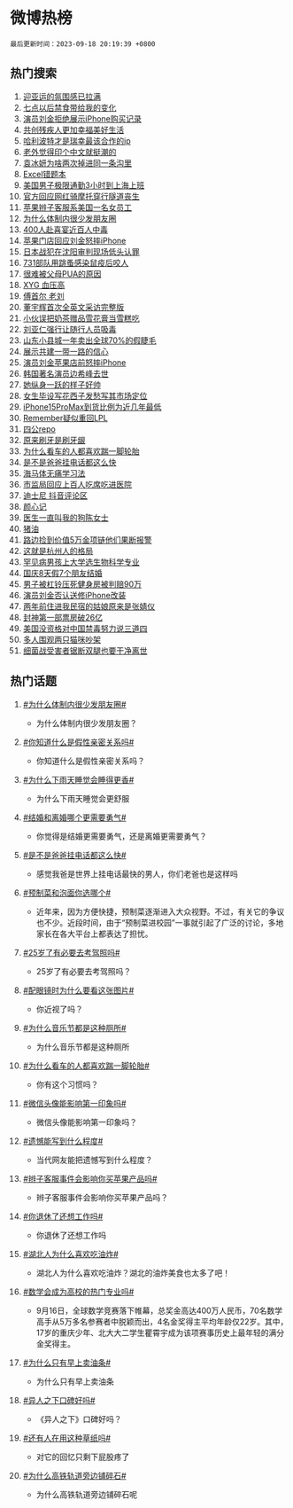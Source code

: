 # 微博热榜

`最后更新时间：2023-09-18 20:19:39 +0800`

## 热门搜索

1. [迎亚运的氛围感已拉满](https://m.weibo.cn/search?containerid=100103type%3D1%26t%3D10%26q%3D%23%E8%BF%8E%E4%BA%9A%E8%BF%90%E7%9A%84%E6%B0%9B%E5%9B%B4%E6%84%9F%E5%B7%B2%E6%8B%89%E6%BB%A1%23&stream_entry_id=51&isnewpage=1&extparam=seat%3D1%26q%3D%2523%25E8%25BF%258E%25E4%25BA%259A%25E8%25BF%2590%25E7%259A%2584%25E6%25B0%259B%25E5%259B%25B4%25E6%2584%259F%25E5%25B7%25B2%25E6%258B%2589%25E6%25BB%25A1%2523%26cate%3D10103%26pos%3D0%26dgr%3D0%26stream_entry_id%3D51%26filter_type%3Drealtimehot%26c_type%3D51%26display_time%3D1695039578%26pre_seqid%3D16950395783630645869)
1. [七点以后禁食带给我的变化](https://m.weibo.cn/search?containerid=100103type%3D1%26t%3D10%26q%3D%E4%B8%83%E7%82%B9%E4%BB%A5%E5%90%8E%E7%A6%81%E9%A3%9F%E5%B8%A6%E7%BB%99%E6%88%91%E7%9A%84%E5%8F%98%E5%8C%96&stream_entry_id=31&isnewpage=1&extparam=seat%3D1%26c_type%3D31%26band_rank%3D1%26lcate%3D5001%26q%3D%25E4%25B8%2583%25E7%2582%25B9%25E4%25BB%25A5%25E5%2590%258E%25E7%25A6%2581%25E9%25A3%259F%25E5%25B8%25A6%25E7%25BB%2599%25E6%2588%2591%25E7%259A%2584%25E5%258F%2598%25E5%258C%2596%26flag%3D16%26cate%3D5001%26pos%3D0%26dgr%3D0%26stream_entry_id%3D31%26filter_type%3Drealtimehot%26realpos%3D1%26display_time%3D1695039578%26pre_seqid%3D16950395783630645869)
1. [演员刘金拒绝展示iPhone购买记录](https://m.weibo.cn/search?containerid=100103type%3D1%26t%3D10%26q%3D%23%E6%BC%94%E5%91%98%E5%88%98%E9%87%91%E6%8B%92%E7%BB%9D%E5%B1%95%E7%A4%BAiPhone%E8%B4%AD%E4%B9%B0%E8%AE%B0%E5%BD%95%23&stream_entry_id=31&isnewpage=1&extparam=seat%3D1%26c_type%3D31%26band_rank%3D2%26lcate%3D5001%26q%3D%2523%25E6%25BC%2594%25E5%2591%2598%25E5%2588%2598%25E9%2587%2591%25E6%258B%2592%25E7%25BB%259D%25E5%25B1%2595%25E7%25A4%25BAiPhone%25E8%25B4%25AD%25E4%25B9%25B0%25E8%25AE%25B0%25E5%25BD%2595%2523%26flag%3D1%26cate%3D5001%26pos%3D1%26dgr%3D0%26stream_entry_id%3D31%26filter_type%3Drealtimehot%26realpos%3D2%26display_time%3D1695039578%26pre_seqid%3D16950395783630645869)
1. [共创残疾人更加幸福美好生活](https://m.weibo.cn/search?containerid=100103type%3D1%26t%3D10%26q%3D%23%E5%85%B1%E5%88%9B%E6%AE%8B%E7%96%BE%E4%BA%BA%E6%9B%B4%E5%8A%A0%E5%B9%B8%E7%A6%8F%E7%BE%8E%E5%A5%BD%E7%94%9F%E6%B4%BB%23&stream_entry_id=31&isnewpage=1&extparam=seat%3D1%26c_type%3D31%26band_rank%3D3%26lcate%3D5001%26q%3D%2523%25E5%2585%25B1%25E5%2588%259B%25E6%25AE%258B%25E7%2596%25BE%25E4%25BA%25BA%25E6%259B%25B4%25E5%258A%25A0%25E5%25B9%25B8%25E7%25A6%258F%25E7%25BE%258E%25E5%25A5%25BD%25E7%2594%259F%25E6%25B4%25BB%2523%26flag%3D0%26cate%3D5001%26pos%3D2%26dgr%3D0%26stream_entry_id%3D31%26filter_type%3Drealtimehot%26realpos%3D3%26display_time%3D1695039578%26pre_seqid%3D16950395783630645869)
1. [哈利波特才是瑞幸最该合作的ip](https://m.weibo.cn/search?containerid=100103type%3D1%26t%3D10%26q%3D%23%E5%93%88%E5%88%A9%E6%B3%A2%E7%89%B9%E6%89%8D%E6%98%AF%E7%91%9E%E5%B9%B8%E6%9C%80%E8%AF%A5%E5%90%88%E4%BD%9C%E7%9A%84ip%23&stream_entry_id=31&isnewpage=1&extparam=seat%3D1%26c_type%3D31%26band_rank%3D4%26lcate%3D5001%26q%3D%2523%25E5%2593%2588%25E5%2588%25A9%25E6%25B3%25A2%25E7%2589%25B9%25E6%2589%258D%25E6%2598%25AF%25E7%2591%259E%25E5%25B9%25B8%25E6%259C%2580%25E8%25AF%25A5%25E5%2590%2588%25E4%25BD%259C%25E7%259A%2584ip%2523%26flag%3D2%26cate%3D5001%26pos%3D3%26dgr%3D0%26stream_entry_id%3D31%26filter_type%3Drealtimehot%26realpos%3D4%26display_time%3D1695039578%26pre_seqid%3D16950395783630645869)
1. [老外觉得印个中文就挺潮的](https://m.weibo.cn/search?containerid=100103type%3D1%26t%3D10%26q%3D%23%E8%80%81%E5%A4%96%E8%A7%89%E5%BE%97%E5%8D%B0%E4%B8%AA%E4%B8%AD%E6%96%87%E5%B0%B1%E6%8C%BA%E6%BD%AE%E7%9A%84%23&stream_entry_id=31&isnewpage=1&extparam=seat%3D1%26c_type%3D31%26band_rank%3D5%26lcate%3D5001%26q%3D%2523%25E8%2580%2581%25E5%25A4%2596%25E8%25A7%2589%25E5%25BE%2597%25E5%258D%25B0%25E4%25B8%25AA%25E4%25B8%25AD%25E6%2596%2587%25E5%25B0%25B1%25E6%258C%25BA%25E6%25BD%25AE%25E7%259A%2584%2523%26flag%3D1%26cate%3D5001%26pos%3D4%26dgr%3D0%26stream_entry_id%3D31%26filter_type%3Drealtimehot%26realpos%3D5%26display_time%3D1695039578%26pre_seqid%3D16950395783630645869)
1. [袁冰妍为啥两次掉进同一条沟里](https://m.weibo.cn/search?containerid=100103type%3D1%26t%3D10%26q%3D%23%E8%A2%81%E5%86%B0%E5%A6%8D%E4%B8%BA%E5%95%A5%E4%B8%A4%E6%AC%A1%E6%8E%89%E8%BF%9B%E5%90%8C%E4%B8%80%E6%9D%A1%E6%B2%9F%E9%87%8C%23&stream_entry_id=31&isnewpage=1&extparam=seat%3D1%26c_type%3D31%26band_rank%3D6%26lcate%3D5001%26q%3D%2523%25E8%25A2%2581%25E5%2586%25B0%25E5%25A6%258D%25E4%25B8%25BA%25E5%2595%25A5%25E4%25B8%25A4%25E6%25AC%25A1%25E6%258E%2589%25E8%25BF%259B%25E5%2590%258C%25E4%25B8%2580%25E6%259D%25A1%25E6%25B2%259F%25E9%2587%258C%2523%26flag%3D2%26cate%3D5001%26pos%3D5%26dgr%3D0%26stream_entry_id%3D31%26filter_type%3Drealtimehot%26realpos%3D6%26display_time%3D1695039578%26pre_seqid%3D16950395783630645869)
1. [Excel错题本](https://m.weibo.cn/search?containerid=100103type%3D1%26t%3D10%26q%3DExcel%E9%94%99%E9%A2%98%E6%9C%AC&stream_entry_id=31&isnewpage=1&extparam=seat%3D1%26c_type%3D31%26band_rank%3D7%26lcate%3D5001%26q%3DExcel%25E9%2594%2599%25E9%25A2%2598%25E6%259C%25AC%26flag%3D1%26cate%3D5001%26pos%3D6%26dgr%3D0%26stream_entry_id%3D31%26filter_type%3Drealtimehot%26realpos%3D7%26display_time%3D1695039578%26pre_seqid%3D16950395783630645869)
1. [美国男子极限通勤3小时到上海上班](https://m.weibo.cn/search?containerid=100103type%3D1%26t%3D10%26q%3D%23%E7%BE%8E%E5%9B%BD%E7%94%B7%E5%AD%90%E6%9E%81%E9%99%90%E9%80%9A%E5%8B%A43%E5%B0%8F%E6%97%B6%E5%88%B0%E4%B8%8A%E6%B5%B7%E4%B8%8A%E7%8F%AD%23&stream_entry_id=31&isnewpage=1&extparam=seat%3D1%26c_type%3D31%26band_rank%3D8%26lcate%3D5001%26q%3D%2523%25E7%25BE%258E%25E5%259B%25BD%25E7%2594%25B7%25E5%25AD%2590%25E6%259E%2581%25E9%2599%2590%25E9%2580%259A%25E5%258B%25A43%25E5%25B0%258F%25E6%2597%25B6%25E5%2588%25B0%25E4%25B8%258A%25E6%25B5%25B7%25E4%25B8%258A%25E7%258F%25AD%2523%26flag%3D0%26cate%3D5001%26pos%3D7%26dgr%3D0%26stream_entry_id%3D31%26filter_type%3Drealtimehot%26realpos%3D8%26display_time%3D1695039578%26pre_seqid%3D16950395783630645869)
1. [官方回应网红骑摩托穿行隧道丧生](https://m.weibo.cn/search?containerid=100103type%3D1%26t%3D10%26q%3D%23%E5%AE%98%E6%96%B9%E5%9B%9E%E5%BA%94%E7%BD%91%E7%BA%A2%E9%AA%91%E6%91%A9%E6%89%98%E7%A9%BF%E8%A1%8C%E9%9A%A7%E9%81%93%E4%B8%A7%E7%94%9F%23&stream_entry_id=31&isnewpage=1&extparam=seat%3D1%26c_type%3D31%26band_rank%3D9%26lcate%3D5001%26q%3D%2523%25E5%25AE%2598%25E6%2596%25B9%25E5%259B%259E%25E5%25BA%2594%25E7%25BD%2591%25E7%25BA%25A2%25E9%25AA%2591%25E6%2591%25A9%25E6%2589%2598%25E7%25A9%25BF%25E8%25A1%258C%25E9%259A%25A7%25E9%2581%2593%25E4%25B8%25A7%25E7%2594%259F%2523%26flag%3D1%26cate%3D5001%26pos%3D8%26dgr%3D0%26stream_entry_id%3D31%26filter_type%3Drealtimehot%26realpos%3D9%26display_time%3D1695039578%26pre_seqid%3D16950395783630645869)
1. [苹果辫子客服系美国一名女员工](https://m.weibo.cn/search?containerid=100103type%3D1%26t%3D10%26q%3D%23%E8%8B%B9%E6%9E%9C%E8%BE%AB%E5%AD%90%E5%AE%A2%E6%9C%8D%E7%B3%BB%E7%BE%8E%E5%9B%BD%E4%B8%80%E5%90%8D%E5%A5%B3%E5%91%98%E5%B7%A5%23&stream_entry_id=31&isnewpage=1&extparam=seat%3D1%26c_type%3D31%26band_rank%3D10%26lcate%3D5001%26q%3D%2523%25E8%258B%25B9%25E6%259E%259C%25E8%25BE%25AB%25E5%25AD%2590%25E5%25AE%25A2%25E6%259C%258D%25E7%25B3%25BB%25E7%25BE%258E%25E5%259B%25BD%25E4%25B8%2580%25E5%2590%258D%25E5%25A5%25B3%25E5%2591%2598%25E5%25B7%25A5%2523%26flag%3D0%26cate%3D5001%26pos%3D9%26dgr%3D0%26stream_entry_id%3D31%26filter_type%3Drealtimehot%26realpos%3D10%26display_time%3D1695039578%26pre_seqid%3D16950395783630645869)
1. [为什么体制内很少发朋友圈](https://m.weibo.cn/search?containerid=100103type%3D1%26t%3D10%26q%3D%23%E4%B8%BA%E4%BB%80%E4%B9%88%E4%BD%93%E5%88%B6%E5%86%85%E5%BE%88%E5%B0%91%E5%8F%91%E6%9C%8B%E5%8F%8B%E5%9C%88%23&stream_entry_id=31&isnewpage=1&extparam=seat%3D1%26c_type%3D31%26band_rank%3D11%26lcate%3D5001%26q%3D%2523%25E4%25B8%25BA%25E4%25BB%2580%25E4%25B9%2588%25E4%25BD%2593%25E5%2588%25B6%25E5%2586%2585%25E5%25BE%2588%25E5%25B0%2591%25E5%258F%2591%25E6%259C%258B%25E5%258F%258B%25E5%259C%2588%2523%26flag%3D2%26cate%3D5001%26pos%3D10%26dgr%3D0%26stream_entry_id%3D31%26filter_type%3Drealtimehot%26realpos%3D11%26display_time%3D1695039578%26pre_seqid%3D16950395783630645869)
1. [400人赴喜宴近百人中毒](https://m.weibo.cn/search?containerid=100103type%3D1%26t%3D10%26q%3D%23400%E4%BA%BA%E8%B5%B4%E5%96%9C%E5%AE%B4%E8%BF%91%E7%99%BE%E4%BA%BA%E4%B8%AD%E6%AF%92%23&stream_entry_id=31&isnewpage=1&extparam=seat%3D1%26c_type%3D31%26band_rank%3D12%26lcate%3D5001%26q%3D%2523400%25E4%25BA%25BA%25E8%25B5%25B4%25E5%2596%259C%25E5%25AE%25B4%25E8%25BF%2591%25E7%2599%25BE%25E4%25BA%25BA%25E4%25B8%25AD%25E6%25AF%2592%2523%26flag%3D2%26cate%3D5001%26pos%3D11%26dgr%3D0%26stream_entry_id%3D31%26filter_type%3Drealtimehot%26realpos%3D12%26display_time%3D1695039578%26pre_seqid%3D16950395783630645869)
1. [苹果门店回应刘金怒摔iPhone](https://m.weibo.cn/search?containerid=100103type%3D1%26t%3D10%26q%3D%23%E8%8B%B9%E6%9E%9C%E9%97%A8%E5%BA%97%E5%9B%9E%E5%BA%94%E5%88%98%E9%87%91%E6%80%92%E6%91%94iPhone%23&stream_entry_id=31&isnewpage=1&extparam=seat%3D1%26c_type%3D31%26band_rank%3D13%26lcate%3D5001%26q%3D%2523%25E8%258B%25B9%25E6%259E%259C%25E9%2597%25A8%25E5%25BA%2597%25E5%259B%259E%25E5%25BA%2594%25E5%2588%2598%25E9%2587%2591%25E6%2580%2592%25E6%2591%2594iPhone%2523%26flag%3D1%26cate%3D5001%26pos%3D12%26dgr%3D0%26stream_entry_id%3D31%26filter_type%3Drealtimehot%26realpos%3D13%26display_time%3D1695039578%26pre_seqid%3D16950395783630645869)
1. [日本战犯在沈阳审判现场低头认罪](https://m.weibo.cn/search?containerid=100103type%3D1%26t%3D10%26q%3D%23%E6%97%A5%E6%9C%AC%E6%88%98%E7%8A%AF%E5%9C%A8%E6%B2%88%E9%98%B3%E5%AE%A1%E5%88%A4%E7%8E%B0%E5%9C%BA%E4%BD%8E%E5%A4%B4%E8%AE%A4%E7%BD%AA%23&stream_entry_id=31&isnewpage=1&extparam=seat%3D1%26c_type%3D31%26band_rank%3D14%26lcate%3D5001%26q%3D%2523%25E6%2597%25A5%25E6%259C%25AC%25E6%2588%2598%25E7%258A%25AF%25E5%259C%25A8%25E6%25B2%2588%25E9%2598%25B3%25E5%25AE%25A1%25E5%2588%25A4%25E7%258E%25B0%25E5%259C%25BA%25E4%25BD%258E%25E5%25A4%25B4%25E8%25AE%25A4%25E7%25BD%25AA%2523%26flag%3D1%26cate%3D5001%26pos%3D13%26dgr%3D0%26stream_entry_id%3D31%26filter_type%3Drealtimehot%26realpos%3D14%26display_time%3D1695039578%26pre_seqid%3D16950395783630645869)
1. [731部队用跳蚤感染鼠疫后咬人](https://m.weibo.cn/search?containerid=100103type%3D1%26t%3D10%26q%3D%23731%E9%83%A8%E9%98%9F%E7%94%A8%E8%B7%B3%E8%9A%A4%E6%84%9F%E6%9F%93%E9%BC%A0%E7%96%AB%E5%90%8E%E5%92%AC%E4%BA%BA%23&stream_entry_id=31&isnewpage=1&extparam=seat%3D1%26c_type%3D31%26band_rank%3D15%26lcate%3D5001%26q%3D%2523731%25E9%2583%25A8%25E9%2598%259F%25E7%2594%25A8%25E8%25B7%25B3%25E8%259A%25A4%25E6%2584%259F%25E6%259F%2593%25E9%25BC%25A0%25E7%2596%25AB%25E5%2590%258E%25E5%2592%25AC%25E4%25BA%25BA%2523%26flag%3D0%26cate%3D5001%26pos%3D14%26dgr%3D0%26stream_entry_id%3D31%26filter_type%3Drealtimehot%26realpos%3D15%26display_time%3D1695039578%26pre_seqid%3D16950395783630645869)
1. [很难被父母PUA的原因](https://m.weibo.cn/search?containerid=100103type%3D1%26t%3D10%26q%3D%23%E5%BE%88%E9%9A%BE%E8%A2%AB%E7%88%B6%E6%AF%8DPUA%E7%9A%84%E5%8E%9F%E5%9B%A0%23&stream_entry_id=31&isnewpage=1&extparam=seat%3D1%26c_type%3D31%26band_rank%3D16%26lcate%3D5001%26q%3D%2523%25E5%25BE%2588%25E9%259A%25BE%25E8%25A2%25AB%25E7%2588%25B6%25E6%25AF%258DPUA%25E7%259A%2584%25E5%258E%259F%25E5%259B%25A0%2523%26flag%3D1%26cate%3D5001%26pos%3D15%26dgr%3D0%26stream_entry_id%3D31%26filter_type%3Drealtimehot%26realpos%3D16%26display_time%3D1695039578%26pre_seqid%3D16950395783630645869)
1. [XYG 血压高](https://m.weibo.cn/search?containerid=100103type%3D1%26t%3D10%26q%3DXYG+%E8%A1%80%E5%8E%8B%E9%AB%98&stream_entry_id=31&isnewpage=1&extparam=seat%3D1%26c_type%3D31%26band_rank%3D17%26lcate%3D5001%26q%3DXYG%2520%25E8%25A1%2580%25E5%258E%258B%25E9%25AB%2598%26flag%3D1%26cate%3D5001%26pos%3D16%26dgr%3D0%26stream_entry_id%3D31%26filter_type%3Drealtimehot%26realpos%3D17%26display_time%3D1695039578%26pre_seqid%3D16950395783630645869)
1. [傅首尔 老刘](https://m.weibo.cn/search?containerid=100103type%3D1%26t%3D10%26q%3D%E5%82%85%E9%A6%96%E5%B0%94+%E8%80%81%E5%88%98&stream_entry_id=31&isnewpage=1&extparam=seat%3D1%26c_type%3D31%26band_rank%3D18%26lcate%3D5001%26q%3D%25E5%2582%2585%25E9%25A6%2596%25E5%25B0%2594%2520%25E8%2580%2581%25E5%2588%2598%26flag%3D0%26cate%3D5001%26pos%3D17%26dgr%3D0%26stream_entry_id%3D31%26filter_type%3Drealtimehot%26realpos%3D18%26display_time%3D1695039578%26pre_seqid%3D16950395783630645869)
1. [董宇辉首次全英文采访完整版](https://m.weibo.cn/search?containerid=100103type%3D1%26t%3D10%26q%3D%23%E8%91%A3%E5%AE%87%E8%BE%89%E9%A6%96%E6%AC%A1%E5%85%A8%E8%8B%B1%E6%96%87%E9%87%87%E8%AE%BF%E5%AE%8C%E6%95%B4%E7%89%88%23&stream_entry_id=31&isnewpage=1&extparam=seat%3D1%26c_type%3D31%26band_rank%3D19%26lcate%3D5001%26q%3D%2523%25E8%2591%25A3%25E5%25AE%2587%25E8%25BE%2589%25E9%25A6%2596%25E6%25AC%25A1%25E5%2585%25A8%25E8%258B%25B1%25E6%2596%2587%25E9%2587%2587%25E8%25AE%25BF%25E5%25AE%258C%25E6%2595%25B4%25E7%2589%2588%2523%26flag%3D0%26cate%3D5001%26pos%3D18%26dgr%3D0%26stream_entry_id%3D31%26filter_type%3Drealtimehot%26realpos%3D19%26display_time%3D1695039578%26pre_seqid%3D16950395783630645869)
1. [小伙误把奶茶赠品雪花膏当雪糕吃](https://m.weibo.cn/search?containerid=100103type%3D1%26t%3D10%26q%3D%23%E5%B0%8F%E4%BC%99%E8%AF%AF%E6%8A%8A%E5%A5%B6%E8%8C%B6%E8%B5%A0%E5%93%81%E9%9B%AA%E8%8A%B1%E8%86%8F%E5%BD%93%E9%9B%AA%E7%B3%95%E5%90%83%23&stream_entry_id=31&isnewpage=1&extparam=seat%3D1%26c_type%3D31%26band_rank%3D20%26lcate%3D5001%26q%3D%2523%25E5%25B0%258F%25E4%25BC%2599%25E8%25AF%25AF%25E6%258A%258A%25E5%25A5%25B6%25E8%258C%25B6%25E8%25B5%25A0%25E5%2593%2581%25E9%259B%25AA%25E8%258A%25B1%25E8%2586%258F%25E5%25BD%2593%25E9%259B%25AA%25E7%25B3%2595%25E5%2590%2583%2523%26flag%3D0%26cate%3D5001%26pos%3D19%26dgr%3D0%26stream_entry_id%3D31%26filter_type%3Drealtimehot%26realpos%3D20%26display_time%3D1695039578%26pre_seqid%3D16950395783630645869)
1. [刘亚仁强行让随行人员吸毒](https://m.weibo.cn/search?containerid=100103type%3D1%26t%3D10%26q%3D%23%E5%88%98%E4%BA%9A%E4%BB%81%E5%BC%BA%E8%A1%8C%E8%AE%A9%E9%9A%8F%E8%A1%8C%E4%BA%BA%E5%91%98%E5%90%B8%E6%AF%92%23&stream_entry_id=31&isnewpage=1&extparam=seat%3D1%26c_type%3D31%26band_rank%3D21%26lcate%3D5001%26q%3D%2523%25E5%2588%2598%25E4%25BA%259A%25E4%25BB%2581%25E5%25BC%25BA%25E8%25A1%258C%25E8%25AE%25A9%25E9%259A%258F%25E8%25A1%258C%25E4%25BA%25BA%25E5%2591%2598%25E5%2590%25B8%25E6%25AF%2592%2523%26flag%3D0%26cate%3D5001%26pos%3D20%26dgr%3D0%26stream_entry_id%3D31%26filter_type%3Drealtimehot%26realpos%3D21%26display_time%3D1695039578%26pre_seqid%3D16950395783630645869)
1. [山东小县城一年卖出全球70%的假睫毛](https://m.weibo.cn/search?containerid=100103type%3D1%26t%3D10%26q%3D%23%E5%B1%B1%E4%B8%9C%E5%B0%8F%E5%8E%BF%E5%9F%8E%E4%B8%80%E5%B9%B4%E5%8D%96%E5%87%BA%E5%85%A8%E7%90%8370%25%E7%9A%84%E5%81%87%E7%9D%AB%E6%AF%9B%23&stream_entry_id=31&isnewpage=1&extparam=seat%3D1%26c_type%3D31%26band_rank%3D22%26lcate%3D5001%26q%3D%2523%25E5%25B1%25B1%25E4%25B8%259C%25E5%25B0%258F%25E5%258E%25BF%25E5%259F%258E%25E4%25B8%2580%25E5%25B9%25B4%25E5%258D%2596%25E5%2587%25BA%25E5%2585%25A8%25E7%2590%258370%2525%25E7%259A%2584%25E5%2581%2587%25E7%259D%25AB%25E6%25AF%259B%2523%26flag%3D1%26cate%3D5001%26pos%3D21%26dgr%3D0%26stream_entry_id%3D31%26filter_type%3Drealtimehot%26realpos%3D22%26display_time%3D1695039578%26pre_seqid%3D16950395783630645869)
1. [展示共建一带一路的信心](https://m.weibo.cn/search?containerid=100103type%3D1%26t%3D10%26q%3D%23%E5%B1%95%E7%A4%BA%E5%85%B1%E5%BB%BA%E4%B8%80%E5%B8%A6%E4%B8%80%E8%B7%AF%E7%9A%84%E4%BF%A1%E5%BF%83%23&stream_entry_id=31&isnewpage=1&extparam=seat%3D1%26c_type%3D31%26band_rank%3D23%26lcate%3D5001%26q%3D%2523%25E5%25B1%2595%25E7%25A4%25BA%25E5%2585%25B1%25E5%25BB%25BA%25E4%25B8%2580%25E5%25B8%25A6%25E4%25B8%2580%25E8%25B7%25AF%25E7%259A%2584%25E4%25BF%25A1%25E5%25BF%2583%2523%26flag%3D0%26cate%3D5001%26pos%3D22%26dgr%3D0%26stream_entry_id%3D31%26filter_type%3Drealtimehot%26realpos%3D23%26display_time%3D1695039578%26pre_seqid%3D16950395783630645869)
1. [演员刘金苹果店前怒摔iPhone](https://m.weibo.cn/search?containerid=100103type%3D1%26t%3D10%26q%3D%23%E6%BC%94%E5%91%98%E5%88%98%E9%87%91%E8%8B%B9%E6%9E%9C%E5%BA%97%E5%89%8D%E6%80%92%E6%91%94iPhone%23&stream_entry_id=31&isnewpage=1&extparam=seat%3D1%26c_type%3D31%26band_rank%3D24%26lcate%3D5001%26q%3D%2523%25E6%25BC%2594%25E5%2591%2598%25E5%2588%2598%25E9%2587%2591%25E8%258B%25B9%25E6%259E%259C%25E5%25BA%2597%25E5%2589%258D%25E6%2580%2592%25E6%2591%2594iPhone%2523%26flag%3D0%26cate%3D5001%26pos%3D23%26dgr%3D0%26stream_entry_id%3D31%26filter_type%3Drealtimehot%26realpos%3D24%26display_time%3D1695039578%26pre_seqid%3D16950395783630645869)
1. [韩国著名演员边希峰去世](https://m.weibo.cn/search?containerid=100103type%3D1%26t%3D10%26q%3D%23%E9%9F%A9%E5%9B%BD%E8%91%97%E5%90%8D%E6%BC%94%E5%91%98%E8%BE%B9%E5%B8%8C%E5%B3%B0%E5%8E%BB%E4%B8%96%23&stream_entry_id=31&isnewpage=1&extparam=seat%3D1%26c_type%3D31%26band_rank%3D25%26lcate%3D5001%26q%3D%2523%25E9%259F%25A9%25E5%259B%25BD%25E8%2591%2597%25E5%2590%258D%25E6%25BC%2594%25E5%2591%2598%25E8%25BE%25B9%25E5%25B8%258C%25E5%25B3%25B0%25E5%258E%25BB%25E4%25B8%2596%2523%26flag%3D0%26cate%3D5001%26pos%3D24%26dgr%3D0%26stream_entry_id%3D31%26filter_type%3Drealtimehot%26realpos%3D25%26display_time%3D1695039578%26pre_seqid%3D16950395783630645869)
1. [她纵身一跃的样子好帅](https://m.weibo.cn/search?containerid=100103type%3D1%26t%3D10%26q%3D%23%E5%A5%B9%E7%BA%B5%E8%BA%AB%E4%B8%80%E8%B7%83%E7%9A%84%E6%A0%B7%E5%AD%90%E5%A5%BD%E5%B8%85%23&stream_entry_id=31&isnewpage=1&extparam=seat%3D1%26c_type%3D31%26band_rank%3D26%26lcate%3D5001%26q%3D%2523%25E5%25A5%25B9%25E7%25BA%25B5%25E8%25BA%25AB%25E4%25B8%2580%25E8%25B7%2583%25E7%259A%2584%25E6%25A0%25B7%25E5%25AD%2590%25E5%25A5%25BD%25E5%25B8%2585%2523%26flag%3D32768%26cate%3D5001%26pos%3D25%26dgr%3D0%26stream_entry_id%3D31%26filter_type%3Drealtimehot%26realpos%3D26%26display_time%3D1695039578%26pre_seqid%3D16950395783630645869)
1. [女生毕设写花西子发愁写其市场定位](https://m.weibo.cn/search?containerid=100103type%3D1%26t%3D10%26q%3D%23%E5%A5%B3%E7%94%9F%E6%AF%95%E8%AE%BE%E5%86%99%E8%8A%B1%E8%A5%BF%E5%AD%90%E5%8F%91%E6%84%81%E5%86%99%E5%85%B6%E5%B8%82%E5%9C%BA%E5%AE%9A%E4%BD%8D%23&stream_entry_id=31&isnewpage=1&extparam=seat%3D1%26c_type%3D31%26band_rank%3D27%26lcate%3D5001%26q%3D%2523%25E5%25A5%25B3%25E7%2594%259F%25E6%25AF%2595%25E8%25AE%25BE%25E5%2586%2599%25E8%258A%25B1%25E8%25A5%25BF%25E5%25AD%2590%25E5%258F%2591%25E6%2584%2581%25E5%2586%2599%25E5%2585%25B6%25E5%25B8%2582%25E5%259C%25BA%25E5%25AE%259A%25E4%25BD%258D%2523%26flag%3D0%26cate%3D5001%26pos%3D26%26dgr%3D0%26stream_entry_id%3D31%26filter_type%3Drealtimehot%26realpos%3D27%26display_time%3D1695039578%26pre_seqid%3D16950395783630645869)
1. [iPhone15ProMax到货比例为近几年最低](https://m.weibo.cn/search?containerid=100103type%3D1%26t%3D10%26q%3D%23iPhone15ProMax%E5%88%B0%E8%B4%A7%E6%AF%94%E4%BE%8B%E4%B8%BA%E8%BF%91%E5%87%A0%E5%B9%B4%E6%9C%80%E4%BD%8E%23&stream_entry_id=31&isnewpage=1&extparam=seat%3D1%26c_type%3D31%26band_rank%3D28%26lcate%3D5001%26q%3D%2523iPhone15ProMax%25E5%2588%25B0%25E8%25B4%25A7%25E6%25AF%2594%25E4%25BE%258B%25E4%25B8%25BA%25E8%25BF%2591%25E5%2587%25A0%25E5%25B9%25B4%25E6%259C%2580%25E4%25BD%258E%2523%26flag%3D0%26cate%3D5001%26pos%3D27%26dgr%3D0%26stream_entry_id%3D31%26filter_type%3Drealtimehot%26realpos%3D28%26display_time%3D1695039578%26pre_seqid%3D16950395783630645869)
1. [Remember疑似重回LPL](https://m.weibo.cn/search?containerid=100103type%3D1%26t%3D10%26q%3D%23Remember%E7%96%91%E4%BC%BC%E9%87%8D%E5%9B%9ELPL%23&stream_entry_id=31&isnewpage=1&extparam=seat%3D1%26c_type%3D31%26band_rank%3D29%26lcate%3D5001%26q%3D%2523Remember%25E7%2596%2591%25E4%25BC%25BC%25E9%2587%258D%25E5%259B%259ELPL%2523%26flag%3D1%26cate%3D5001%26pos%3D28%26dgr%3D0%26stream_entry_id%3D31%26filter_type%3Drealtimehot%26realpos%3D29%26display_time%3D1695039578%26pre_seqid%3D16950395783630645869)
1. [四公repo](https://m.weibo.cn/search?containerid=100103type%3D1%26t%3D10%26q%3D%E5%9B%9B%E5%85%ACrepo&stream_entry_id=31&isnewpage=1&extparam=seat%3D1%26c_type%3D31%26band_rank%3D30%26lcate%3D5001%26q%3D%25E5%259B%259B%25E5%2585%25ACrepo%26flag%3D1%26cate%3D5001%26pos%3D29%26dgr%3D0%26stream_entry_id%3D31%26filter_type%3Drealtimehot%26realpos%3D30%26display_time%3D1695039578%26pre_seqid%3D16950395783630645869)
1. [原来刷牙是刷牙龈](https://m.weibo.cn/search?containerid=100103type%3D1%26t%3D10%26q%3D%23%E5%8E%9F%E6%9D%A5%E5%88%B7%E7%89%99%E6%98%AF%E5%88%B7%E7%89%99%E9%BE%88%23&stream_entry_id=31&isnewpage=1&extparam=seat%3D1%26c_type%3D31%26band_rank%3D31%26lcate%3D5001%26q%3D%2523%25E5%258E%259F%25E6%259D%25A5%25E5%2588%25B7%25E7%2589%2599%25E6%2598%25AF%25E5%2588%25B7%25E7%2589%2599%25E9%25BE%2588%2523%26flag%3D1%26cate%3D5001%26pos%3D30%26dgr%3D0%26stream_entry_id%3D31%26filter_type%3Drealtimehot%26realpos%3D31%26display_time%3D1695039578%26pre_seqid%3D16950395783630645869)
1. [为什么看车的人都喜欢踹一脚轮胎](https://m.weibo.cn/search?containerid=100103type%3D1%26t%3D10%26q%3D%23%E4%B8%BA%E4%BB%80%E4%B9%88%E7%9C%8B%E8%BD%A6%E7%9A%84%E4%BA%BA%E9%83%BD%E5%96%9C%E6%AC%A2%E8%B8%B9%E4%B8%80%E8%84%9A%E8%BD%AE%E8%83%8E%23&stream_entry_id=31&isnewpage=1&extparam=seat%3D1%26c_type%3D31%26band_rank%3D32%26lcate%3D5001%26q%3D%2523%25E4%25B8%25BA%25E4%25BB%2580%25E4%25B9%2588%25E7%259C%258B%25E8%25BD%25A6%25E7%259A%2584%25E4%25BA%25BA%25E9%2583%25BD%25E5%2596%259C%25E6%25AC%25A2%25E8%25B8%25B9%25E4%25B8%2580%25E8%2584%259A%25E8%25BD%25AE%25E8%2583%258E%2523%26flag%3D1%26cate%3D5001%26pos%3D31%26dgr%3D0%26stream_entry_id%3D31%26filter_type%3Drealtimehot%26realpos%3D32%26display_time%3D1695039578%26pre_seqid%3D16950395783630645869)
1. [是不是爸爸挂电话都这么快](https://m.weibo.cn/search?containerid=100103type%3D1%26t%3D10%26q%3D%23%E6%98%AF%E4%B8%8D%E6%98%AF%E7%88%B8%E7%88%B8%E6%8C%82%E7%94%B5%E8%AF%9D%E9%83%BD%E8%BF%99%E4%B9%88%E5%BF%AB%23&stream_entry_id=31&isnewpage=1&extparam=seat%3D1%26c_type%3D31%26band_rank%3D33%26lcate%3D5001%26q%3D%2523%25E6%2598%25AF%25E4%25B8%258D%25E6%2598%25AF%25E7%2588%25B8%25E7%2588%25B8%25E6%258C%2582%25E7%2594%25B5%25E8%25AF%259D%25E9%2583%25BD%25E8%25BF%2599%25E4%25B9%2588%25E5%25BF%25AB%2523%26flag%3D1%26cate%3D5001%26pos%3D32%26dgr%3D0%26stream_entry_id%3D31%26filter_type%3Drealtimehot%26realpos%3D33%26display_time%3D1695039578%26pre_seqid%3D16950395783630645869)
1. [海马体无痛学习法](https://m.weibo.cn/search?containerid=100103type%3D1%26t%3D10%26q%3D%E6%B5%B7%E9%A9%AC%E4%BD%93%E6%97%A0%E7%97%9B%E5%AD%A6%E4%B9%A0%E6%B3%95&stream_entry_id=31&isnewpage=1&extparam=seat%3D1%26c_type%3D31%26band_rank%3D34%26lcate%3D5001%26q%3D%25E6%25B5%25B7%25E9%25A9%25AC%25E4%25BD%2593%25E6%2597%25A0%25E7%2597%259B%25E5%25AD%25A6%25E4%25B9%25A0%25E6%25B3%2595%26flag%3D1%26cate%3D5001%26pos%3D33%26dgr%3D0%26stream_entry_id%3D31%26filter_type%3Drealtimehot%26realpos%3D34%26display_time%3D1695039578%26pre_seqid%3D16950395783630645869)
1. [市监局回应上百人吃席吃进医院](https://m.weibo.cn/search?containerid=100103type%3D1%26t%3D10%26q%3D%23%E5%B8%82%E7%9B%91%E5%B1%80%E5%9B%9E%E5%BA%94%E4%B8%8A%E7%99%BE%E4%BA%BA%E5%90%83%E5%B8%AD%E5%90%83%E8%BF%9B%E5%8C%BB%E9%99%A2%23&stream_entry_id=31&isnewpage=1&extparam=seat%3D1%26c_type%3D31%26band_rank%3D35%26lcate%3D5001%26q%3D%2523%25E5%25B8%2582%25E7%259B%2591%25E5%25B1%2580%25E5%259B%259E%25E5%25BA%2594%25E4%25B8%258A%25E7%2599%25BE%25E4%25BA%25BA%25E5%2590%2583%25E5%25B8%25AD%25E5%2590%2583%25E8%25BF%259B%25E5%258C%25BB%25E9%2599%25A2%2523%26flag%3D1%26cate%3D5001%26pos%3D34%26dgr%3D0%26stream_entry_id%3D31%26filter_type%3Drealtimehot%26realpos%3D35%26display_time%3D1695039578%26pre_seqid%3D16950395783630645869)
1. [迪士尼 抖音评论区](https://m.weibo.cn/search?containerid=100103type%3D1%26t%3D10%26q%3D%E8%BF%AA%E5%A3%AB%E5%B0%BC+%E6%8A%96%E9%9F%B3%E8%AF%84%E8%AE%BA%E5%8C%BA&stream_entry_id=31&isnewpage=1&extparam=seat%3D1%26c_type%3D31%26band_rank%3D36%26lcate%3D5001%26q%3D%25E8%25BF%25AA%25E5%25A3%25AB%25E5%25B0%25BC%2520%25E6%258A%2596%25E9%259F%25B3%25E8%25AF%2584%25E8%25AE%25BA%25E5%258C%25BA%26flag%3D0%26cate%3D5001%26pos%3D35%26dgr%3D0%26stream_entry_id%3D31%26filter_type%3Drealtimehot%26realpos%3D36%26display_time%3D1695039578%26pre_seqid%3D16950395783630645869)
1. [颜心记](https://m.weibo.cn/search?containerid=100103type%3D1%26t%3D10%26q%3D%E9%A2%9C%E5%BF%83%E8%AE%B0&stream_entry_id=31&isnewpage=1&extparam=seat%3D1%26c_type%3D31%26band_rank%3D37%26lcate%3D5001%26q%3D%25E9%25A2%259C%25E5%25BF%2583%25E8%25AE%25B0%26flag%3D0%26cate%3D5001%26pos%3D36%26dgr%3D0%26stream_entry_id%3D31%26filter_type%3Drealtimehot%26realpos%3D37%26display_time%3D1695039578%26pre_seqid%3D16950395783630645869)
1. [医生一直叫我的狗陈女士](https://m.weibo.cn/search?containerid=100103type%3D1%26t%3D10%26q%3D%E5%8C%BB%E7%94%9F%E4%B8%80%E7%9B%B4%E5%8F%AB%E6%88%91%E7%9A%84%E7%8B%97%E9%99%88%E5%A5%B3%E5%A3%AB&stream_entry_id=31&isnewpage=1&extparam=seat%3D1%26c_type%3D31%26band_rank%3D38%26lcate%3D5001%26q%3D%25E5%258C%25BB%25E7%2594%259F%25E4%25B8%2580%25E7%259B%25B4%25E5%258F%25AB%25E6%2588%2591%25E7%259A%2584%25E7%258B%2597%25E9%2599%2588%25E5%25A5%25B3%25E5%25A3%25AB%26flag%3D0%26cate%3D5001%26pos%3D37%26dgr%3D0%26stream_entry_id%3D31%26filter_type%3Drealtimehot%26realpos%3D38%26display_time%3D1695039578%26pre_seqid%3D16950395783630645869)
1. [猪油](https://m.weibo.cn/search?containerid=100103type%3D1%26t%3D10%26q%3D%E7%8C%AA%E6%B2%B9&stream_entry_id=31&isnewpage=1&extparam=seat%3D1%26c_type%3D31%26band_rank%3D39%26lcate%3D5001%26q%3D%25E7%258C%25AA%25E6%25B2%25B9%26flag%3D0%26cate%3D5001%26pos%3D38%26dgr%3D0%26stream_entry_id%3D31%26filter_type%3Drealtimehot%26realpos%3D39%26display_time%3D1695039578%26pre_seqid%3D16950395783630645869)
1. [路边捡到价值5万金项链他们果断报警](https://m.weibo.cn/search?containerid=100103type%3D1%26t%3D10%26q%3D%23%E8%B7%AF%E8%BE%B9%E6%8D%A1%E5%88%B0%E4%BB%B7%E5%80%BC5%E4%B8%87%E9%87%91%E9%A1%B9%E9%93%BE%E4%BB%96%E4%BB%AC%E6%9E%9C%E6%96%AD%E6%8A%A5%E8%AD%A6%23&stream_entry_id=31&isnewpage=1&extparam=seat%3D1%26c_type%3D31%26band_rank%3D40%26lcate%3D5001%26q%3D%2523%25E8%25B7%25AF%25E8%25BE%25B9%25E6%258D%25A1%25E5%2588%25B0%25E4%25BB%25B7%25E5%2580%25BC5%25E4%25B8%2587%25E9%2587%2591%25E9%25A1%25B9%25E9%2593%25BE%25E4%25BB%2596%25E4%25BB%25AC%25E6%259E%259C%25E6%2596%25AD%25E6%258A%25A5%25E8%25AD%25A6%2523%26flag%3D32768%26cate%3D5001%26pos%3D39%26dgr%3D0%26stream_entry_id%3D31%26filter_type%3Drealtimehot%26realpos%3D40%26display_time%3D1695039578%26pre_seqid%3D16950395783630645869)
1. [这就是杭州人的格局](https://m.weibo.cn/search?containerid=100103type%3D1%26t%3D10%26q%3D%23%E8%BF%99%E5%B0%B1%E6%98%AF%E6%9D%AD%E5%B7%9E%E4%BA%BA%E7%9A%84%E6%A0%BC%E5%B1%80%23&stream_entry_id=31&isnewpage=1&extparam=seat%3D1%26c_type%3D31%26band_rank%3D41%26lcate%3D5001%26q%3D%2523%25E8%25BF%2599%25E5%25B0%25B1%25E6%2598%25AF%25E6%259D%25AD%25E5%25B7%259E%25E4%25BA%25BA%25E7%259A%2584%25E6%25A0%25BC%25E5%25B1%2580%2523%26flag%3D0%26cate%3D5001%26pos%3D40%26dgr%3D0%26stream_entry_id%3D31%26filter_type%3Drealtimehot%26realpos%3D41%26display_time%3D1695039578%26pre_seqid%3D16950395783630645869)
1. [罕见病男孩上大学选生物科学专业](https://m.weibo.cn/search?containerid=100103type%3D1%26t%3D10%26q%3D%23%E7%BD%95%E8%A7%81%E7%97%85%E7%94%B7%E5%AD%A9%E4%B8%8A%E5%A4%A7%E5%AD%A6%E9%80%89%E7%94%9F%E7%89%A9%E7%A7%91%E5%AD%A6%E4%B8%93%E4%B8%9A%23&stream_entry_id=31&isnewpage=1&extparam=seat%3D1%26c_type%3D31%26band_rank%3D42%26lcate%3D5001%26q%3D%2523%25E7%25BD%2595%25E8%25A7%2581%25E7%2597%2585%25E7%2594%25B7%25E5%25AD%25A9%25E4%25B8%258A%25E5%25A4%25A7%25E5%25AD%25A6%25E9%2580%2589%25E7%2594%259F%25E7%2589%25A9%25E7%25A7%2591%25E5%25AD%25A6%25E4%25B8%2593%25E4%25B8%259A%2523%26flag%3D32768%26cate%3D5001%26pos%3D41%26dgr%3D0%26stream_entry_id%3D31%26filter_type%3Drealtimehot%26realpos%3D42%26display_time%3D1695039578%26pre_seqid%3D16950395783630645869)
1. [国庆8天假7个朋友结婚](https://m.weibo.cn/search?containerid=100103type%3D1%26t%3D10%26q%3D%23%E5%9B%BD%E5%BA%868%E5%A4%A9%E5%81%877%E4%B8%AA%E6%9C%8B%E5%8F%8B%E7%BB%93%E5%A9%9A%23&stream_entry_id=31&isnewpage=1&extparam=seat%3D1%26c_type%3D31%26band_rank%3D43%26lcate%3D5001%26q%3D%2523%25E5%259B%25BD%25E5%25BA%25868%25E5%25A4%25A9%25E5%2581%25877%25E4%25B8%25AA%25E6%259C%258B%25E5%258F%258B%25E7%25BB%2593%25E5%25A9%259A%2523%26flag%3D0%26cate%3D5001%26pos%3D42%26dgr%3D0%26stream_entry_id%3D31%26filter_type%3Drealtimehot%26realpos%3D43%26display_time%3D1695039578%26pre_seqid%3D16950395783630645869)
1. [男子被杠铃压死健身房被判赔90万](https://m.weibo.cn/search?containerid=100103type%3D1%26t%3D10%26q%3D%23%E7%94%B7%E5%AD%90%E8%A2%AB%E6%9D%A0%E9%93%83%E5%8E%8B%E6%AD%BB%E5%81%A5%E8%BA%AB%E6%88%BF%E8%A2%AB%E5%88%A4%E8%B5%9490%E4%B8%87%23&stream_entry_id=31&isnewpage=1&extparam=seat%3D1%26c_type%3D31%26band_rank%3D44%26lcate%3D5001%26q%3D%2523%25E7%2594%25B7%25E5%25AD%2590%25E8%25A2%25AB%25E6%259D%25A0%25E9%2593%2583%25E5%258E%258B%25E6%25AD%25BB%25E5%2581%25A5%25E8%25BA%25AB%25E6%2588%25BF%25E8%25A2%25AB%25E5%2588%25A4%25E8%25B5%259490%25E4%25B8%2587%2523%26flag%3D0%26cate%3D5001%26pos%3D43%26dgr%3D0%26stream_entry_id%3D31%26filter_type%3Drealtimehot%26realpos%3D44%26display_time%3D1695039578%26pre_seqid%3D16950395783630645869)
1. [演员刘金否认送修iPhone改装](https://m.weibo.cn/search?containerid=100103type%3D1%26t%3D10%26q%3D%23%E6%BC%94%E5%91%98%E5%88%98%E9%87%91%E5%90%A6%E8%AE%A4%E9%80%81%E4%BF%AEiPhone%E6%94%B9%E8%A3%85%23&stream_entry_id=31&isnewpage=1&extparam=seat%3D1%26c_type%3D31%26band_rank%3D45%26lcate%3D5001%26q%3D%2523%25E6%25BC%2594%25E5%2591%2598%25E5%2588%2598%25E9%2587%2591%25E5%2590%25A6%25E8%25AE%25A4%25E9%2580%2581%25E4%25BF%25AEiPhone%25E6%2594%25B9%25E8%25A3%2585%2523%26flag%3D0%26cate%3D5001%26pos%3D44%26dgr%3D0%26stream_entry_id%3D31%26filter_type%3Drealtimehot%26realpos%3D45%26display_time%3D1695039578%26pre_seqid%3D16950395783630645869)
1. [两年前住进我民宿的姑娘原来是张婧仪](https://m.weibo.cn/search?containerid=100103type%3D1%26t%3D10%26q%3D%23%E4%B8%A4%E5%B9%B4%E5%89%8D%E4%BD%8F%E8%BF%9B%E6%88%91%E6%B0%91%E5%AE%BF%E7%9A%84%E5%A7%91%E5%A8%98%E5%8E%9F%E6%9D%A5%E6%98%AF%E5%BC%A0%E5%A9%A7%E4%BB%AA%23&stream_entry_id=31&isnewpage=1&extparam=seat%3D1%26c_type%3D31%26band_rank%3D46%26lcate%3D5001%26q%3D%2523%25E4%25B8%25A4%25E5%25B9%25B4%25E5%2589%258D%25E4%25BD%258F%25E8%25BF%259B%25E6%2588%2591%25E6%25B0%2591%25E5%25AE%25BF%25E7%259A%2584%25E5%25A7%2591%25E5%25A8%2598%25E5%258E%259F%25E6%259D%25A5%25E6%2598%25AF%25E5%25BC%25A0%25E5%25A9%25A7%25E4%25BB%25AA%2523%26flag%3D0%26cate%3D5001%26pos%3D45%26dgr%3D0%26stream_entry_id%3D31%26filter_type%3Drealtimehot%26realpos%3D46%26display_time%3D1695039578%26pre_seqid%3D16950395783630645869)
1. [封神第一部票房破26亿](https://m.weibo.cn/search?containerid=100103type%3D1%26t%3D10%26q%3D%23%E5%B0%81%E7%A5%9E%E7%AC%AC%E4%B8%80%E9%83%A8%E7%A5%A8%E6%88%BF%E7%A0%B426%E4%BA%BF%23&stream_entry_id=31&isnewpage=1&extparam=seat%3D1%26c_type%3D31%26band_rank%3D47%26lcate%3D5001%26q%3D%2523%25E5%25B0%2581%25E7%25A5%259E%25E7%25AC%25AC%25E4%25B8%2580%25E9%2583%25A8%25E7%25A5%25A8%25E6%2588%25BF%25E7%25A0%25B426%25E4%25BA%25BF%2523%26flag%3D0%26cate%3D5001%26pos%3D46%26dgr%3D0%26stream_entry_id%3D31%26filter_type%3Drealtimehot%26realpos%3D47%26display_time%3D1695039578%26pre_seqid%3D16950395783630645869)
1. [美国没资格对中国禁毒努力说三道四](https://m.weibo.cn/search?containerid=100103type%3D1%26t%3D10%26q%3D%23%E7%BE%8E%E5%9B%BD%E6%B2%A1%E8%B5%84%E6%A0%BC%E5%AF%B9%E4%B8%AD%E5%9B%BD%E7%A6%81%E6%AF%92%E5%8A%AA%E5%8A%9B%E8%AF%B4%E4%B8%89%E9%81%93%E5%9B%9B%23&stream_entry_id=31&isnewpage=1&extparam=seat%3D1%26c_type%3D31%26band_rank%3D48%26lcate%3D5001%26q%3D%2523%25E7%25BE%258E%25E5%259B%25BD%25E6%25B2%25A1%25E8%25B5%2584%25E6%25A0%25BC%25E5%25AF%25B9%25E4%25B8%25AD%25E5%259B%25BD%25E7%25A6%2581%25E6%25AF%2592%25E5%258A%25AA%25E5%258A%259B%25E8%25AF%25B4%25E4%25B8%2589%25E9%2581%2593%25E5%259B%259B%2523%26flag%3D0%26cate%3D5001%26pos%3D47%26dgr%3D0%26stream_entry_id%3D31%26filter_type%3Drealtimehot%26realpos%3D48%26display_time%3D1695039578%26pre_seqid%3D16950395783630645869)
1. [多人围观两只猫咪吵架](https://m.weibo.cn/search?containerid=100103type%3D1%26t%3D10%26q%3D%E5%A4%9A%E4%BA%BA%E5%9B%B4%E8%A7%82%E4%B8%A4%E5%8F%AA%E7%8C%AB%E5%92%AA%E5%90%B5%E6%9E%B6&stream_entry_id=31&isnewpage=1&extparam=seat%3D1%26c_type%3D31%26band_rank%3D49%26lcate%3D5001%26q%3D%25E5%25A4%259A%25E4%25BA%25BA%25E5%259B%25B4%25E8%25A7%2582%25E4%25B8%25A4%25E5%258F%25AA%25E7%258C%25AB%25E5%2592%25AA%25E5%2590%25B5%25E6%259E%25B6%26flag%3D1%26cate%3D5001%26pos%3D48%26dgr%3D0%26stream_entry_id%3D31%26filter_type%3Drealtimehot%26realpos%3D49%26display_time%3D1695039578%26pre_seqid%3D16950395783630645869)
1. [细菌战受害者锯断双腿也要干净离世](https://m.weibo.cn/search?containerid=100103type%3D1%26t%3D10%26q%3D%23%E7%BB%86%E8%8F%8C%E6%88%98%E5%8F%97%E5%AE%B3%E8%80%85%E9%94%AF%E6%96%AD%E5%8F%8C%E8%85%BF%E4%B9%9F%E8%A6%81%E5%B9%B2%E5%87%80%E7%A6%BB%E4%B8%96%23&stream_entry_id=31&isnewpage=1&extparam=seat%3D1%26c_type%3D31%26band_rank%3D50%26lcate%3D5001%26q%3D%2523%25E7%25BB%2586%25E8%258F%258C%25E6%2588%2598%25E5%258F%2597%25E5%25AE%25B3%25E8%2580%2585%25E9%2594%25AF%25E6%2596%25AD%25E5%258F%258C%25E8%2585%25BF%25E4%25B9%259F%25E8%25A6%2581%25E5%25B9%25B2%25E5%2587%2580%25E7%25A6%25BB%25E4%25B8%2596%2523%26flag%3D0%26cate%3D5001%26pos%3D49%26dgr%3D0%26stream_entry_id%3D31%26filter_type%3Drealtimehot%26realpos%3D50%26display_time%3D1695039578%26pre_seqid%3D16950395783630645869)

## 热门话题

1. [#为什么体制内很少发朋友圈#](https://m.weibo.cn/search?containerid=231522type%3D1%26t%3D10%26q%3D%23%E4%B8%BA%E4%BB%80%E4%B9%88%E4%BD%93%E5%88%B6%E5%86%85%E5%BE%88%E5%B0%91%E5%8F%91%E6%9C%8B%E5%8F%8B%E5%9C%88%23&stream_entry_id=128&isnewpage=1&extparam=seat%3D1%26dgr%3D0%26c_type%3D128%26pos%3D1-0-0%26lcate%3D5004%26cate%3D5004%26unitid%3D1695025624095%26display_time%3D1695039579%26pre_seqid%3D169503957923601841705)
    - 为什么体制内很少发朋友圈？

1. [#你知道什么是假性亲密关系吗#](https://m.weibo.cn/search?containerid=231522type%3D1%26t%3D10%26q%3D%23%E4%BD%A0%E7%9F%A5%E9%81%93%E4%BB%80%E4%B9%88%E6%98%AF%E5%81%87%E6%80%A7%E4%BA%B2%E5%AF%86%E5%85%B3%E7%B3%BB%E5%90%97%23&stream_entry_id=128&isnewpage=1&extparam=seat%3D1%26dgr%3D0%26c_type%3D128%26pos%3D1-0-1%26lcate%3D5004%26cate%3D5004%26unitid%3D1695004296522%26display_time%3D1695039579%26pre_seqid%3D169503957923601841705)
    - 你知道什么是假性亲密关系吗？

1. [#为什么下雨天睡觉会睡得更香#](https://m.weibo.cn/search?containerid=231522type%3D1%26t%3D10%26q%3D%23%E4%B8%BA%E4%BB%80%E4%B9%88%E4%B8%8B%E9%9B%A8%E5%A4%A9%E7%9D%A1%E8%A7%89%E4%BC%9A%E7%9D%A1%E5%BE%97%E6%9B%B4%E9%A6%99%23&stream_entry_id=128&isnewpage=1&extparam=seat%3D1%26dgr%3D0%26c_type%3D128%26pos%3D1-0-2%26lcate%3D5004%26cate%3D5004%26unitid%3D1695005187563%26display_time%3D1695039579%26pre_seqid%3D169503957923601841705)
    - 为什么下雨天睡觉会更舒服

1. [#结婚和离婚哪个更需要勇气#](https://m.weibo.cn/search?containerid=231522type%3D1%26t%3D10%26q%3D%23%E7%BB%93%E5%A9%9A%E5%92%8C%E7%A6%BB%E5%A9%9A%E5%93%AA%E4%B8%AA%E6%9B%B4%E9%9C%80%E8%A6%81%E5%8B%87%E6%B0%94%23&stream_entry_id=128&isnewpage=1&extparam=seat%3D1%26dgr%3D0%26c_type%3D128%26pos%3D1-0-3%26lcate%3D5004%26cate%3D5004%26unitid%3D1694906242344%26display_time%3D1695039579%26pre_seqid%3D169503957923601841705)
    - 你觉得是结婚更需要勇气，还是离婚更需要勇气？

1. [#是不是爸爸挂电话都这么快#](https://m.weibo.cn/search?containerid=231522type%3D1%26t%3D10%26q%3D%23%E6%98%AF%E4%B8%8D%E6%98%AF%E7%88%B8%E7%88%B8%E6%8C%82%E7%94%B5%E8%AF%9D%E9%83%BD%E8%BF%99%E4%B9%88%E5%BF%AB%23&stream_entry_id=128&isnewpage=1&extparam=seat%3D1%26dgr%3D0%26c_type%3D128%26pos%3D1-0-4%26lcate%3D5004%26cate%3D5004%26unitid%3D1695035499147%26display_time%3D1695039579%26pre_seqid%3D169503957923601841705)
    - 感觉我爸是世界上挂电话最快的男人，你们老爸也是这样吗

1. [#预制菜和泡面你选哪个#](https://m.weibo.cn/search?containerid=231522type%3D1%26t%3D10%26q%3D%23%E9%A2%84%E5%88%B6%E8%8F%9C%E5%92%8C%E6%B3%A1%E9%9D%A2%E4%BD%A0%E9%80%89%E5%93%AA%E4%B8%AA%23&stream_entry_id=128&isnewpage=1&extparam=seat%3D1%26dgr%3D0%26c_type%3D128%26pos%3D1-0-5%26lcate%3D5004%26cate%3D5004%26unitid%3D1695030998963%26display_time%3D1695039579%26pre_seqid%3D169503957923601841705)
    - 近年来，因为方便快捷，预制菜逐渐进入大众视野。不过，有关它的争议也不少。近段时间，由于“预制菜进校园”一事就引起了广泛的讨论，多地家长在各大平台上都表达了担忧。

1. [#25岁了有必要去考驾照吗#](https://m.weibo.cn/search?containerid=231522type%3D1%26t%3D10%26q%3D%2325%E5%B2%81%E4%BA%86%E6%9C%89%E5%BF%85%E8%A6%81%E5%8E%BB%E8%80%83%E9%A9%BE%E7%85%A7%E5%90%97%23&stream_entry_id=128&isnewpage=1&extparam=seat%3D1%26dgr%3D0%26c_type%3D128%26pos%3D1-0-6%26lcate%3D5004%26cate%3D5004%26unitid%3D1695031003365%26display_time%3D1695039579%26pre_seqid%3D169503957923601841705)
    - 25岁了有必要去考驾照吗？

1. [#配眼镜时为什么要看这张图片#](https://m.weibo.cn/search?containerid=231522type%3D1%26t%3D10%26q%3D%23%E9%85%8D%E7%9C%BC%E9%95%9C%E6%97%B6%E4%B8%BA%E4%BB%80%E4%B9%88%E8%A6%81%E7%9C%8B%E8%BF%99%E5%BC%A0%E5%9B%BE%E7%89%87%23&stream_entry_id=128&isnewpage=1&extparam=seat%3D1%26dgr%3D0%26c_type%3D128%26pos%3D1-0-7%26lcate%3D5004%26cate%3D5004%26unitid%3D1694995596095%26display_time%3D1695039579%26pre_seqid%3D169503957923601841705)
    - 你近视了吗？

1. [#为什么音乐节都是这种厕所#](https://m.weibo.cn/search?containerid=231522type%3D1%26t%3D10%26q%3D%23%E4%B8%BA%E4%BB%80%E4%B9%88%E9%9F%B3%E4%B9%90%E8%8A%82%E9%83%BD%E6%98%AF%E8%BF%99%E7%A7%8D%E5%8E%95%E6%89%80%23&stream_entry_id=128&isnewpage=1&extparam=seat%3D1%26dgr%3D0%26c_type%3D128%26pos%3D1-0-8%26lcate%3D5004%26cate%3D5004%26unitid%3D1694999194971%26display_time%3D1695039579%26pre_seqid%3D169503957923601841705)
    - 为什么音乐节都是这种厕所

1. [#为什么看车的人都喜欢踹一脚轮胎#](https://m.weibo.cn/search?containerid=231522type%3D1%26t%3D10%26q%3D%23%E4%B8%BA%E4%BB%80%E4%B9%88%E7%9C%8B%E8%BD%A6%E7%9A%84%E4%BA%BA%E9%83%BD%E5%96%9C%E6%AC%A2%E8%B8%B9%E4%B8%80%E8%84%9A%E8%BD%AE%E8%83%8E%23&stream_entry_id=128&isnewpage=1&extparam=seat%3D1%26dgr%3D0%26c_type%3D128%26pos%3D1-0-9%26lcate%3D5004%26cate%3D5004%26unitid%3D1695035812434%26display_time%3D1695039579%26pre_seqid%3D169503957923601841705)
    - 你有这个习惯吗？

1. [#微信头像能影响第一印象吗#](https://m.weibo.cn/search?containerid=231522type%3D1%26t%3D10%26q%3D%23%E5%BE%AE%E4%BF%A1%E5%A4%B4%E5%83%8F%E8%83%BD%E5%BD%B1%E5%93%8D%E7%AC%AC%E4%B8%80%E5%8D%B0%E8%B1%A1%E5%90%97%23&stream_entry_id=128&isnewpage=1&extparam=seat%3D1%26dgr%3D0%26c_type%3D128%26pos%3D1-0-10%26lcate%3D5004%26cate%3D5004%26unitid%3D1695029805151%26display_time%3D1695039579%26pre_seqid%3D169503957923601841705)
    - 微信头像能影响第一印象吗？

1. [#遗憾能写到什么程度#](https://m.weibo.cn/search?containerid=231522type%3D1%26t%3D10%26q%3D%23%E9%81%97%E6%86%BE%E8%83%BD%E5%86%99%E5%88%B0%E4%BB%80%E4%B9%88%E7%A8%8B%E5%BA%A6%23&stream_entry_id=128&isnewpage=1&extparam=seat%3D1%26dgr%3D0%26c_type%3D128%26pos%3D1-0-11%26lcate%3D5004%26cate%3D5004%26unitid%3D1694951222779%26display_time%3D1695039579%26pre_seqid%3D169503957923601841705)
    - 当代网友能把遗憾写到什么程度？

1. [#辫子客服事件会影响你买苹果产品吗#](https://m.weibo.cn/search?containerid=231522type%3D1%26t%3D10%26q%3D%23%E8%BE%AB%E5%AD%90%E5%AE%A2%E6%9C%8D%E4%BA%8B%E4%BB%B6%E4%BC%9A%E5%BD%B1%E5%93%8D%E4%BD%A0%E4%B9%B0%E8%8B%B9%E6%9E%9C%E4%BA%A7%E5%93%81%E5%90%97%23&stream_entry_id=128&isnewpage=1&extparam=seat%3D1%26dgr%3D0%26c_type%3D128%26pos%3D1-0-12%26lcate%3D5004%26cate%3D5004%26unitid%3D1694958993821%26display_time%3D1695039579%26pre_seqid%3D169503957923601841705)
    - 辫子客服事件会影响你买苹果产品吗？

1. [#你退休了还想工作吗#](https://m.weibo.cn/search?containerid=231522type%3D1%26t%3D10%26q%3D%23%E4%BD%A0%E9%80%80%E4%BC%91%E4%BA%86%E8%BF%98%E6%83%B3%E5%B7%A5%E4%BD%9C%E5%90%97%23&stream_entry_id=128&isnewpage=1&extparam=seat%3D1%26dgr%3D0%26c_type%3D128%26pos%3D1-0-13%26lcate%3D5004%26cate%3D5004%26unitid%3D1694951789523%26display_time%3D1695039579%26pre_seqid%3D169503957923601841705)
    - 你退休了还想工作吗

1. [#湖北人为什么喜欢吃油炸#](https://m.weibo.cn/search?containerid=231522type%3D1%26t%3D10%26q%3D%23%E6%B9%96%E5%8C%97%E4%BA%BA%E4%B8%BA%E4%BB%80%E4%B9%88%E5%96%9C%E6%AC%A2%E5%90%83%E6%B2%B9%E7%82%B8%23&stream_entry_id=128&isnewpage=1&extparam=seat%3D1%26dgr%3D0%26c_type%3D128%26pos%3D1-0-14%26lcate%3D5004%26cate%3D5004%26unitid%3D1695032510153%26display_time%3D1695039579%26pre_seqid%3D169503957923601841705)
    - 湖北人为什么喜欢吃油炸？湖北的油炸美食也太多了吧！

1. [#数学会成为高校的热门专业吗#](https://m.weibo.cn/search?containerid=231522type%3D1%26t%3D10%26q%3D%23%E6%95%B0%E5%AD%A6%E4%BC%9A%E6%88%90%E4%B8%BA%E9%AB%98%E6%A0%A1%E7%9A%84%E7%83%AD%E9%97%A8%E4%B8%93%E4%B8%9A%E5%90%97%23&stream_entry_id=128&isnewpage=1&extparam=seat%3D1%26dgr%3D0%26c_type%3D128%26pos%3D1-0-15%26lcate%3D5004%26cate%3D5004%26unitid%3D1694955389331%26display_time%3D1695039579%26pre_seqid%3D169503957923601841705)
    - 9月16日，全球数学竞赛落下帷幕，总奖金高达400万人民币，70名数学高手从5万多名参赛者中脱颖而出，4名金奖得主平均年龄仅22岁。其中，17岁的重庆少年、北大大二学生瞿霄宇成为该项赛事历史上最年轻的满分金奖得主。

1. [#为什么只有早上卖油条#](https://m.weibo.cn/search?containerid=231522type%3D1%26t%3D10%26q%3D%23%E4%B8%BA%E4%BB%80%E4%B9%88%E5%8F%AA%E6%9C%89%E6%97%A9%E4%B8%8A%E5%8D%96%E6%B2%B9%E6%9D%A1%23&stream_entry_id=128&isnewpage=1&extparam=seat%3D1%26dgr%3D0%26c_type%3D128%26pos%3D1-0-16%26lcate%3D5004%26cate%3D5004%26unitid%3D1694957195962%26display_time%3D1695039579%26pre_seqid%3D169503957923601841705)
    - 为什么只有早上卖油条

1. [#异人之下口碑好吗#](https://m.weibo.cn/search?containerid=231522type%3D1%26t%3D10%26q%3D%23%E5%BC%82%E4%BA%BA%E4%B9%8B%E4%B8%8B%E5%8F%A3%E7%A2%91%E5%A5%BD%E5%90%97%23&stream_entry_id=128&isnewpage=1&extparam=seat%3D1%26dgr%3D0%26c_type%3D128%26pos%3D1-0-17%26lcate%3D5004%26cate%3D5004%26unitid%3D1694874187798%26display_time%3D1695039579%26pre_seqid%3D169503957923601841705)
    - 《异人之下》口碑好吗？

1. [#还有人在用这种草纸吗#](https://m.weibo.cn/search?containerid=231522type%3D1%26t%3D10%26q%3D%23%E8%BF%98%E6%9C%89%E4%BA%BA%E5%9C%A8%E7%94%A8%E8%BF%99%E7%A7%8D%E8%8D%89%E7%BA%B8%E5%90%97%23&stream_entry_id=128&isnewpage=1&extparam=seat%3D1%26dgr%3D0%26c_type%3D128%26pos%3D1-0-18%26lcate%3D5004%26cate%3D5004%26unitid%3D1695024419202%26display_time%3D1695039579%26pre_seqid%3D169503957923601841705)
    - 对它的回忆只剩下屁股疼了

1. [#为什么高铁轨道旁边铺碎石#](https://m.weibo.cn/search?containerid=231522type%3D1%26t%3D10%26q%3D%23%E4%B8%BA%E4%BB%80%E4%B9%88%E9%AB%98%E9%93%81%E8%BD%A8%E9%81%93%E6%97%81%E8%BE%B9%E9%93%BA%E7%A2%8E%E7%9F%B3%23&stream_entry_id=128&isnewpage=1&extparam=seat%3D1%26dgr%3D0%26c_type%3D128%26pos%3D1-0-19%26lcate%3D5004%26cate%3D5004%26unitid%3D1695020504050%26display_time%3D1695039579%26pre_seqid%3D169503957923601841705)
    - 为什么高铁轨道旁边铺碎石呢

